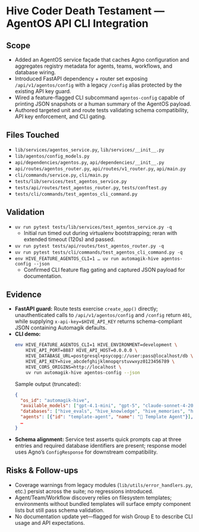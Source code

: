 # Hive Coder Death Testament — AgentOS API CLI Integration

## Scope
- Added an AgentOS service façade that caches Agno configuration and aggregates registry metadata for agents, teams, workflows, and database wiring.
- Introduced FastAPI dependency + router set exposing `/api/v1/agentos/config` with a legacy `/config` alias protected by the existing API key guard.
- Wired a feature-flagged CLI subcommand `agentos-config` capable of printing JSON snapshots or a human summary of the AgentOS payload.
- Authored targeted unit and route tests validating schema compatibility, API key enforcement, and CLI gating.

## Files Touched
- `lib/services/agentos_service.py`, `lib/services/__init__.py`
- `lib/agentos/config_models.py`
- `api/dependencies/agentos.py`, `api/dependencies/__init__.py`
- `api/routes/agentos_router.py`, `api/routes/v1_router.py`, `api/main.py`
- `cli/commands/service.py`, `cli/main.py`
- `tests/lib/services/test_agentos_service.py`
- `tests/api/routes/test_agentos_router.py`, `tests/conftest.py`
- `tests/cli/commands/test_agentos_cli_command.py`

## Validation
- `uv run pytest tests/lib/services/test_agentos_service.py -q`
  - Initial run timed out during virtualenv bootstrapping; reran with extended timeout (120s) and passed.
- `uv run pytest tests/api/routes/test_agentos_router.py -q`
- `uv run pytest tests/cli/commands/test_agentos_cli_command.py -q`
- `env HIVE_FEATURE_AGENTOS_CLI=1 … uv run automagik-hive agentos-config --json`
  - Confirmed CLI feature flag gating and captured JSON payload for documentation.

## Evidence
- **FastAPI guard:** Route tests exercise `create_app()` directly; unauthenticated calls to `/api/v1/agentos/config` and `/config` return `401`, while supplying `x-api-key=$HIVE_API_KEY` returns schema-compliant JSON containing Automagik defaults.
- **CLI demo:**
  ```bash
  env HIVE_FEATURE_AGENTOS_CLI=1 HIVE_ENVIRONMENT=development \
      HIVE_API_PORT=8887 HIVE_API_HOST=0.0.0.0 \
      HIVE_DATABASE_URL=postgresql+psycopg://user:pass@localhost/db \
      HIVE_API_KEY=hive_abcdefghijklmnopqrstuvwxyz0123456789 \
      HIVE_CORS_ORIGINS=http://localhost \
      uv run automagik-hive agentos-config --json
  ```
  Sample output (truncated):
  ```json
  {
    "os_id": "automagik-hive",
    "available_models": ["gpt-4.1-mini", "gpt-5", "claude-sonnet-4-20250514"],
    "databases": ["hive_evals", "hive_knowledge", "hive_memories", "hive_metrics", "hive_sessions"],
    "agents": [{"id": "template-agent", "name": "🔧 Template Agent"}],
    …
  }
  ```
- **Schema alignment:** Service test asserts quick prompts cap at three entries and required database identifiers are present; response model uses Agno’s `ConfigResponse` for downstream compatibility.

## Risks & Follow-ups
- Coverage warnings from legacy modules (`lib/utils/error_handlers.py`, etc.) persist across the suite; no regressions introduced.
- Agent/Team/Workflow discovery relies on filesystem templates; environments without bundled templates will surface empty component lists but still pass schema validation.
- No documentation update yet—flagged for wish Group E to describe CLI usage and API expectations.

